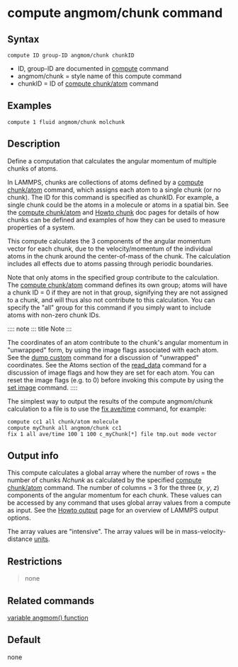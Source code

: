 # compute angmom/chunk command

## Syntax

``` LAMMPS
compute ID group-ID angmom/chunk chunkID
```

-   ID, group-ID are documented in [compute](compute) command
-   angmom/chunk = style name of this compute command
-   chunkID = ID of [compute chunk/atom](compute_chunk_atom) command

## Examples

``` LAMMPS
compute 1 fluid angmom/chunk molchunk
```

## Description

Define a computation that calculates the angular momentum of multiple
chunks of atoms.

In LAMMPS, chunks are collections of atoms defined by a [compute
chunk/atom](compute_chunk_atom) command, which assigns each atom to a
single chunk (or no chunk). The ID for this command is specified as
chunkID. For example, a single chunk could be the atoms in a molecule or
atoms in a spatial bin. See the [compute chunk/atom](compute_chunk_atom)
and [Howto chunk](Howto_chunk) doc pages for details of how chunks can
be defined and examples of how they can be used to measure properties of
a system.

This compute calculates the 3 components of the angular momentum vector
for each chunk, due to the velocity/momentum of the individual atoms in
the chunk around the center-of-mass of the chunk. The calculation
includes all effects due to atoms passing through periodic boundaries.

Note that only atoms in the specified group contribute to the
calculation. The [compute chunk/atom](compute_chunk_atom) command
defines its own group; atoms will have a chunk ID = 0 if they are not in
that group, signifying they are not assigned to a chunk, and will thus
also not contribute to this calculation. You can specify the \"all\"
group for this command if you simply want to include atoms with non-zero
chunk IDs.

:::: note
::: title
Note
:::

The coordinates of an atom contribute to the chunk\'s angular momentum
in \"unwrapped\" form, by using the image flags associated with each
atom. See the [dump custom](dump) command for a discussion of
\"unwrapped\" coordinates. See the Atoms section of the
[read_data](read_data) command for a discussion of image flags and how
they are set for each atom. You can reset the image flags (e.g. to 0)
before invoking this compute by using the [set image](set) command.
::::

The simplest way to output the results of the compute angmom/chunk
calculation to a file is to use the [fix ave/time](fix_ave_time)
command, for example:

``` LAMMPS
compute cc1 all chunk/atom molecule
compute myChunk all angmom/chunk cc1
fix 1 all ave/time 100 1 100 c_myChunk[*] file tmp.out mode vector
```

## Output info

This compute calculates a global array where the number of rows = the
number of chunks *Nchunk* as calculated by the specified [compute
chunk/atom](compute_chunk_atom) command. The number of columns = 3 for
the three (*x*, *y*, *z*) components of the angular momentum for each
chunk. These values can be accessed by any command that uses global
array values from a compute as input. See the [Howto
output](Howto_output) page for an overview of LAMMPS output options.

The array values are \"intensive\". The array values will be in
mass-velocity-distance [units](units).

## Restrictions

> none

## Related commands

[variable angmom() function](variable)

## Default

none
